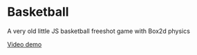 # Basketball

A very old little JS basketball freeshot game with Box2d physics

[Video demo](https://youtu.be/BWS0oJEX9Fc)
